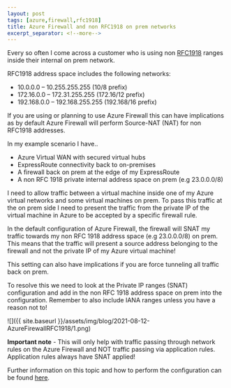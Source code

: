 ```yaml
---
layout: post
tags: [azure,firewall,rfc1918]
title: Azure Firewall and non RFC1918 on prem networks
excerpt_separator: <!--more-->
---
```

Every so often I come across a customer who is using non <a href="https://datatracker.ietf.org/doc/html/rfc1918">RFC1918</a> ranges inside their internal on prem network.

RFC1918 address space includes the following networks:

- 10.0.0.0 – 10.255.255.255  (10/8 prefix)
- 172.16.0.0 – 172.31.255.255  (172.16/12 prefix)
- 192.168.0.0 – 192.168.255.255 (192.168/16 prefix)

If you are using or planning to use Azure Firewall this can have implications as by default Azure Firewall will perform Source-NAT (NAT) for non RFC1918 addresses.

In my example scenario I have..

- Azure Virtual WAN with secured virtual hubs 
- ExpressRoute connectivity back to on-premises
- A firewall back on prem at the edge of my ExpressRoute
- A non RFC 1918 private internal address space on prem (e.g 23.0.0.0/8)

I need to allow traffic between a virtual machine inside one of my Azure virtual networks and some virtual machines on prem. To pass this traffic at the on prem side I need to present the traffic from the private IP of the virtual machine in Azure to be accepted by a specific firewall rule.

In the default configuration of Azure Firewall, the firewall will SNAT my traffic towards my non RFC 1918 address space (e.g 23.0.0.0/8) on prem. This means that the traffic will present a source address belonging to the firewall and not the private IP of my Azure virtual machine!

This setting can also have implications if you are force tunneling all traffic back on prem.

To resolve this we need to look at the Private IP ranges (SNAT) configuration and add in the non RFC 1918 address space on prem into the configuration. Remember to also include IANA ranges unless you have a reason not to!

![]({{ site.baseurl }}/assets/img/blog/2021-08-12-AzureFirewallRFC1918/1.png)

**Important note** - This will only help with traffic passing through network rules on the Azure Firewall and NOT traffic passing via application rules. Application rules always have SNAT applied!

Further information on this topic and how to perform the configuration can be found <a href="https://docs.microsoft.com/en-us/azure/firewall/snat-private-range">here</a>.





